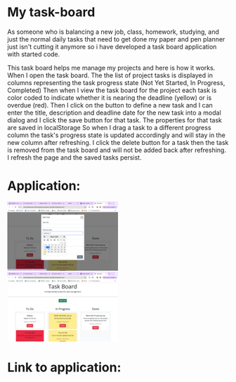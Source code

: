 # My task-board

As someone who is balancing a new job, class, homework, studying, and just the normal daily tasks that need to get done my paper and pen planner just isn't cutting it anymore so i have developed a task board application with started code.

This task board helps me manage my projects and here is how it works.
When I open the task board.
The the list of project tasks is displayed in columns representing the task progress state (Not Yet Started, In Progress, Completed)
Then when I view the task board for the project each task is color coded to indicate whether it is nearing the deadline (yellow) or is overdue (red).
Then I click on the button to define a new task and I can enter the title, description and deadline date for the new task into a modal dialog and I click the save button for that task.
The properties for that task are saved in localStorage
So when I drag a task to a different progress column the task's progress state is updated accordingly and will stay in the new column after refreshing.
I click the delete button for a task then the task is removed from the task board and will not be added back after refreshing.
I refresh the page and the saved tasks persist.

# Application:

<img src="./images/Screenshot 2024-03-24 at 10.26.11 PM.png" width="50%" height="50%">

<img src="./images/screenshot.png" width="50%" height="50%">

# Link to application:

<!-- <https://rualexandra.github.io//> -->
